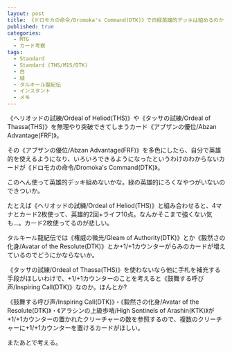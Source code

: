 ```yaml
---
layout: post
title: 《ドロモカの命令/Dromoka's Command(DTK)》で白緑英雄的デッキは組めるのか
published: true
categories:
  - MTG
  - カード考察
tags:
  - Standard
  - Standard (THS/M15/DTK)
  - 白
  - 緑
  - タルキール龍紀伝
  - インスタント
  - メモ
---
```

《ヘリオッドの試練/Ordeal of Heliod(THS)》や《タッサの試練/Ordeal of Thassa(THS)》を無理やり突破できてしまうカード《アブザンの優位/Abzan Advantage(FRF)》。

その《アブザンの優位/Abzan Advantage(FRF)》を多色にしたら、自分で英雄的を使えるようになり、いろいろできるようになったというわけのわからないカードが《ドロモカの命令/Dromoka's Command(DTK)》。

このへん使って英雄的デッキ組めないかな。緑の英雄的にろくなやつがいないのできついか。

たとえば《ヘリオッドの試練/Ordeal of Heliod(THS)》と組み合わせると、4マナとカード2枚使って、英雄的2回+ライフ10点。なんかそこまで強くない気も…。カード2枚使ってるのが悲しい。

タルキール龍紀伝では《権威の微光/Gleam of Authority(DTK)》とか《毅然さの化身/Avatar of the Resolute(DTK)》とか+1/+1カウンターがらみのカードが増えているのでどうにかならないか。

《タッサの試練/Ordeal of Thassa(THS)》を使わないなら他に手札を補充する手段がほしいわけで、+1/+1カウンターのことを考えると《鼓舞する呼び声/Inspiring Call(DTK)》なのか。ほんとか?

《鼓舞する呼び声/Inspiring Call(DTK)》・《毅然さの化身/Avatar of the Resolute(DTK)》・《アラシンの上級歩哨/High Sentinels of Arashin(KTK)》が+1/+1カウンターの置かれたクリーチャーの数を参照するので、複数のクリーチャーに+1/+1カウンターを置けるカードがほしい。

またあとで考える。
